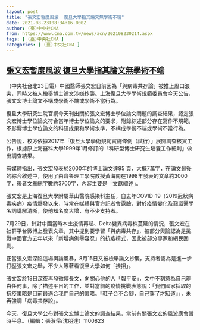 ```yaml
---
layout: post
title: "張文宏暫度風波  復旦大學指其論文無學術不端"
date: 2021-08-23T08:34:16.000Z
author: (臺)中央社CNA
from: https://www.cna.com.tw/news/acn/202108230214.aspx
tags: [ (臺)中央社CNA ]
categories: [ (臺)中央社CNA ]
---
```

<!--1629707656000-->
[張文宏暫度風波  復旦大學指其論文無學術不端](https://www.cna.com.tw/news/acn/202108230214.aspx)
------

<div>
<div></div><div class="paragraph"><p>（中央社台北23日電）中國醫師張文宏日前因為「與病毒共存論」被推上風口浪尖，同時又被人檢舉博士論文涉嫌抄襲。上海復旦大學學術規範委員會今天公告，張文宏博士論文不構成學術不端或學術不當行為。</p><p>復旦大學研究生院官網今天刊出關於張文宏博士學位論文問題的調查結果，認定張文宏博士學位論文符合當年博士學位論文的要求，附錄綜述部分存在寫作不規範，不影響博士學位論文的科研成果和學術水準，不構成學術不端或學術不當行為。</p><p>公告說，校方依據2017年「復旦大學學術規範實施條例（試行）」展開調查核實工作，根據原上海醫科大學1999年1月修訂的「科研型博士研究生培養工作細則」做出調查結果。</p><p>有媒體指出，張文宏發表於2000年的博士論文達95 頁，大概7萬字，在論文最後的綜合敘述中，使用了由齊魯理工學院教授黃海南在1998年發表的文章約3000字，後者文章總字數約3700字，內容主要是「文獻綜述」。</p><p>張文宏是上海復旦大學附屬華山醫院感染科主任，自去年COVID-19（2019冠狀病毒疾病）疫情爆發以來，時常在媒體與官方記者會露臉，對於疫情變化及艱澀醫學名詞講解清晰，使他知名度大增，有不少支持者。</p><p>7月29日，針對中國當時本土疫情再起、Delta變異病毒株蔓延的情況，張文宏在社群平台微博上發表文章，其中提到要學習「與病毒共存」，被部分輿論認為是挑戰中國官方去年以來「新增病例零容忍」的抗疫模式，因此被部分專家和網民圍剿。</p><p>正當張文宏深陷這場輿論風暴，8月15日又被檢舉論文抄襲，支持者認為是進一步打壓張文宏之舉，不少人等著看復旦大學如何「接招」。</p><p>張文宏於18日深夜再發微博長文，向關心他的人「報平安」，文中不刻意為自己辯白任何事，除了描述平日的工作，並對當前的疫情挑戰表態說：「我們國家採取的抗疫策略是目前最適合我們自己的策略。『鞋子合不合腳，自己穿了才知道』」，未再強調「病毒共存說」。</p><p>今天，復旦大學公布對張文宏博士論文的調查結果，當前有關張文宏的風波應會暫時平息。（編輯：張淑伶/沈朋達）1100823</p></div>
</div>
